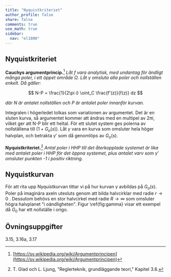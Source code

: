 ```yaml
---
title: "Nyquistkriteriet"
author_profile: false
share: false
comments: true
use_math: true
sidebar:
  nav: "el1000"
---
```


## Nyquistkriteriet
__Cauchys argumentprincip.__[^1] *Låt $f$ vara  analytisk, med undantag för ändligt många poler, i ett öppet område $\Omega$. Låt $\gamma$ omsluta alla poler och nollställen enkelt.  Då gäller:*

$$
N-P = \frac{1}{2\pi i} \oint_C \frac{f'(z)}{f(z)} dz
$$

*där $N$ är antalet nollställen och P är antalet poler innanför kurvan.*

Integralen i högerledet tolkas  som variationen av argumentet. Det är en sluten kurva, så argumentet kommer att ändras med en multipel av $2\pi i$, vilket ger att N-P blir ett heltal. 
För ett slutet system ges polerna av nollställena till $(1+G_o(s))$. Låt $\gamma$ vara en kurva som omsluter hela höger halvplan, och betrakta $\gamma'$ som då genomlöps av $G_o(s)$. 


__Nyquistkriteriet.__[^2] *Antal poler i HHP till det återkopplade systemet är lika med antalet poler i HHP för det öppna systemet, plus antalet varv som $\gamma'$ omsluter punkten -1 i positiv riktning.*


## Nyquistkurvan
För att rita upp Nyquistkurvan tittar vi på hur kurvan $\gamma$ avbildas på $G_o(s)$. 
Poler på imaginära axeln utesluts genom att bilda halvcirklar med radie $r\to0$ . 
Dessutom behövs en stor halvcirkel med radie $R\to\infty$ som omsluter högra halvplanet "i oändligheten". Figur \ref{fig:gamma} visar ett exempel då $G_0$ har ett nollställe i origo. 



## Övningsuppgifter
3.15, 3.16a, 3.17

[^1]: [https://sv.wikipedia.org/wiki/Argumentprincipen](https://sv.wikipedia.org/wiki/Argumentprincipen)
[^2]: T. Glad och L. Ljung, "Reglerteknik, grundläggande teori," Kapitel 3.8.
